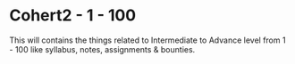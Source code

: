 # Cohert2 - 1 - 100
This will contains the things related to Intermediate to Advance level from 1 - 100 like syllabus, notes, assignments & bounties.
